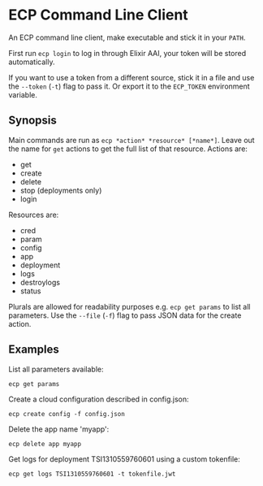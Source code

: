 # ECP Command Line Client

An ECP command line client, make executable and stick it in your `PATH`.

First run `ecp login` to log in through Elixir AAI, your token will be stored automatically.

If you want to use a token from a different source,
stick it in a file and use the `--token` (`-t`) flag to pass it. 
Or export it to the `ECP_TOKEN` environment variable.

## Synopsis

Main commands are run as `ecp *action* *resource* [*name*]`. Leave out the name for `get` actions to get the full list of that resource.
Actions are: 
 - get
 - create
 - delete
 - stop (deployments only)
 - login

Resources are: 
 - cred
 - param
 - config
 - app
 - deployment
 - logs
 - destroylogs
 - status

Plurals are allowed for readability purposes e.g. `ecp get params` to list all parameters.
Use the `--file` (`-f`) flag to pass JSON data for the create action.

## Examples

List all parameters available:

`ecp get params`

Create a cloud configuration described in config.json:

`ecp create config -f config.json`

Delete the app name 'myapp':

`ecp delete app myapp`

Get logs for deployment TSI1310559760601 using a custom tokenfile:

`ecp get logs TSI1310559760601 -t tokenfile.jwt`
